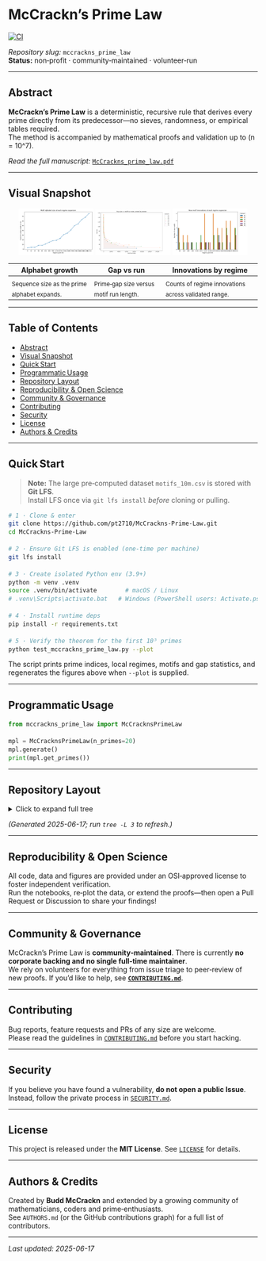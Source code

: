 
# McCrackn’s Prime Law
[![CI](https://github.com/pt2710/McCrackns-Prime-Law/actions/workflows/ci.yml/badge.svg)](https://github.com/pt2710/McCrackns-Prime-Law/actions/workflows/ci.yml)

_Repository slug:_ `mccrackns_prime_law`  
**Status:** non‑profit · community‑maintained · volunteer‑run

---

## Abstract
**McCrackn’s Prime Law** is a deterministic, recursive rule that derives every prime directly from its predecessor—no sieves, randomness, or empirical tables required.  
The method is accompanied by mathematical proofs and validation up to \(n = 10^7\).

*Read the full manuscript:* [`McCrackns_prime_law.pdf`](./McCrackns_prime_law.pdf)

---

## Visual Snapshot

<p align="center">
  <img src="figures_visible/alphabet_growth.png" alt="Alphabet growth" width="30%"/>
  <img src="figures_visible/gap_vs_run.png" alt="Gap vs run" width="30%"/>
  <img src="figures_visible/innovations_by_regime.png" alt="Innovations by regime" width="30%"/>
</p>

| Alphabet growth | Gap vs run | Innovations by regime |
| --------------- | ---------- | --------------------- |
| <sub>Sequence size as the prime alphabet expands.</sub> | <sub>Prime‑gap size versus motif run length.</sub> | <sub>Counts of regime innovations across validated range.</sub> |

---

## Table of Contents
- [Abstract](#abstract)
- [Visual Snapshot](#visual-snapshot)
- [Quick Start](#quick-start)
- [Programmatic Usage](#programmatic-usage)
- [Repository Layout](#repository-layout)
- [Reproducibility & Open Science](#reproducibility--open-science)
- [Community & Governance](#community--governance)
- [Contributing](#contributing)
- [Security](#security)
- [License](#license)
- [Authors & Credits](#authors--credits)

---

## Quick Start

> **Note:** The large pre‑computed dataset `motifs_10m.csv` is stored with **Git LFS**.  
> Install LFS once via `git lfs install` *before* cloning or pulling.

```bash
# 1 · Clone & enter
git clone https://github.com/pt2710/McCrackns-Prime-Law.git
cd McCrackns-Prime-Law

# 2 · Ensure Git LFS is enabled (one‑time per machine)
git lfs install

# 3 · Create isolated Python env (3.9+)
python -m venv .venv
source .venv/bin/activate        # macOS / Linux
# .venv\Scripts\activate.bat   # Windows (PowerShell users: Activate.ps1)

# 4 · Install runtime deps
pip install -r requirements.txt

# 5 · Verify the theorem for the first 10⁵ primes
python test_mccrackns_prime_law.py --plot
```

The script prints prime indices, local regimes, motifs and gap statistics, and regenerates the figures above when `--plot` is supplied.

---

## Programmatic Usage

```python
from mccrackns_prime_law import McCracknsPrimeLaw

mpl = McCracknsPrimeLaw(n_primes=20)
mpl.generate()
print(mpl.get_primes())
```

---

## Repository Layout

<details>
<summary>Click to expand full tree</summary>

```
mccrackns_prime_law/
├── .github/
│   └── workflows/
│       └── ci.yml                 # CI pipeline (pytest + lint)
├── .gitattributes                 # Git LFS patterns
├── configs/
│   └── default.yaml               # Tunable parameters
├── docs/
│   └── notes/                     # Extended derivations & experiments
├── figures/                       # Paper‑ready static SVG/PNG
├── figures_visible/               # Interactive PNGs & CSVs (LFS pointers)
│   ├── alphabet_growth.png
│   ├── gap_vs_run.png
│   └── innovations_by_regime.png
├── src/
│   ├── __init__.py
│   ├── prime_utils.py             # Core helpers
│   ├── sequence_generators.py     # Alternative implementations
│   └── visualise.py               # Plot helpers
├── tests/
│   ├── __init__.py
│   ├── test_basic.py
│   └── test_regressions.py
├── McCrackns_prime_law.pdf        # Formal manuscript
├── mccrackns_prime_law.py         # Single‑file reference implementation
├── next_prime.py                  # CLI helper
├── numbers_domains.py             # Support module
├── precompute_motifs.py           # Data‑generation script
├── motifs_10m.csv                 # Pre‑computed dataset (Git LFS pointer)
├── LICENSE                        # MIT License
├── README.md                      # Project overview (this file)
├── CONTRIBUTING.md                # Contribution guidelines
├── SECURITY.md                    # Responsible‑disclosure policy
├── requirements.txt               # Runtime dependencies
└── requirements-dev.txt           # Dev/test tooling (black, ruff, pytest)
```
</details>

*(Generated 2025-06-17; run `tree -L 3` to refresh.)*

---

## Reproducibility & Open Science
All code, data and figures are provided under an OSI‑approved license to foster independent verification.  
Run the notebooks, re‑plot the data, or extend the proofs—then open a Pull Request or Discussion to share your findings!

---

## Community & Governance
McCrackn’s Prime Law is **community‑maintained**. There is currently **no corporate backing and no single full‑time maintainer**.  
We rely on volunteers for everything from issue triage to peer‑review of new proofs. If you’d like to help, see **[`CONTRIBUTING.md`](./CONTRIBUTING.md)**.

---

## Contributing
Bug reports, feature requests and PRs of any size are welcome.  
Please read the guidelines in [`CONTRIBUTING.md`](./CONTRIBUTING.md) before you start hacking.

---

## Security
If you believe you have found a vulnerability, **do not open a public Issue**.  
Instead, follow the private process in [`SECURITY.md`](./SECURITY.md).

---

## License
This project is released under the **MIT License**. See [`LICENSE`](./LICENSE) for details.

---

## Authors & Credits
Created by **Budd McCrackn** and extended by a growing community of mathematicians, coders and prime‑enthusiasts.  
See `AUTHORS.md` (or the GitHub contributions graph) for a full list of contributors.

---

_Last updated: 2025-06-17_
